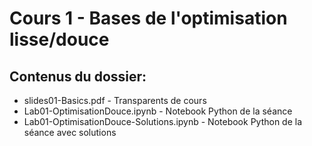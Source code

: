 # Cours 1 - Bases de l'optimisation lisse/douce

## Contenus du dossier:
  - slides01-Basics.pdf - Transparents de cours
  - Lab01-OptimisationDouce.ipynb - Notebook Python de la séance
  - Lab01-OptimisationDouce-Solutions.ipynb - Notebook Python de la séance avec solutions

